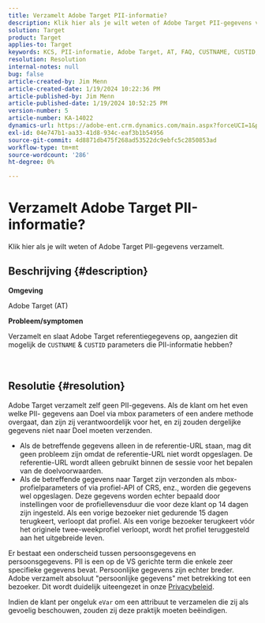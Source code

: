 ```yaml
---
title: Verzamelt Adobe Target PII-informatie?
description: Klik hier als je wilt weten of Adobe Target PII-gegevens verzamelt.
solution: Target
product: Target
applies-to: Target
keywords: KCS, PII-informatie, Adobe Target, AT, FAQ, CUSTNAME, CUSTID, mbox, Privacy Policy
resolution: Resolution
internal-notes: null
bug: false
article-created-by: Jim Menn
article-created-date: 1/19/2024 10:22:36 PM
article-published-by: Jim Menn
article-published-date: 1/19/2024 10:52:25 PM
version-number: 5
article-number: KA-14022
dynamics-url: https://adobe-ent.crm.dynamics.com/main.aspx?forceUCI=1&pagetype=entityrecord&etn=knowledgearticle&id=12532c3d-19b7-ee11-a569-6045bd006268
exl-id: 04e747b1-aa33-41d8-934c-eaf3b1b54956
source-git-commit: 4d8871db475f268ad53522dc9ebfc5c2850853ad
workflow-type: tm+mt
source-wordcount: '286'
ht-degree: 0%

---
```


# Verzamelt Adobe Target PII-informatie?


Klik hier als je wilt weten of Adobe Target PII-gegevens verzamelt.

## Beschrijving {#description}


<b>Omgeving</b>

Adobe Target (AT)



<b>Probleem/symptomen</b>

Verzamelt en slaat Adobe Target referentiegegevens op, aangezien dit mogelijk de `CUSTNAME` &amp; `CUSTID` parameters die PII-informatie hebben?
<br><br> <br>

## Resolutie {#resolution}




Adobe Target verzamelt zelf geen PII-gegevens. Als de klant om het even welke PII- gegevens aan Doel via mbox parameters of een andere methode overgaat, dan zijn zij verantwoordelijk voor het, en zij zouden dergelijke gegevens niet naar Doel moeten verzenden.



- Als de betreffende gegevens alleen in de referentie-URL staan, mag dit geen probleem zijn omdat de referentie-URL niet wordt opgeslagen. De referentie-URL wordt alleen gebruikt binnen de sessie voor het bepalen van de doelvoorwaarden.
- Als de betreffende gegevens naar Target zijn verzonden als mbox-profielparameters of via profiel-API of CRS, enz., worden die gegevens wel opgeslagen. Deze gegevens worden echter bepaald door instellingen voor de profiellevensduur die voor deze klant op 14 dagen zijn ingesteld. Als een vorige bezoeker niet gedurende 15 dagen terugkeert, verloopt dat profiel. Als een vorige bezoeker terugkeert vóór het originele twee-weekprofiel verloopt, wordt het profiel teruggesteld aan het uitgebreide leven.


Er bestaat een onderscheid tussen persoonsgegevens en persoonsgegevens. PII is een op de VS gerichte term die enkele zeer specifieke gegevens bevat. Persoonlijke gegevens zijn echter breder. Adobe verzamelt absoluut &quot;persoonlijke gegevens&quot; met betrekking tot een bezoeker. Dit wordt duidelijk uiteengezet in onze [Privacybeleid](https://www.adobe.com/privacy/marketing-cloud.html).



Indien de klant per ongeluk `eVar` om een attribuut te verzamelen die zij als gevoelig beschouwen, zouden zij deze praktijk moeten beëindigen.
